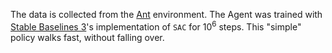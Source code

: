 The data is collected from the [Ant](https://gymnasium.farama.org/environments/mujoco/ant/) environment. The Agent was trained with [Stable Baselines 3](https://stable-baselines3.readthedocs.io/en/master/)'s implementation of `SAC` for $10^6$ steps. This "simple" policy walks fast, without falling over.